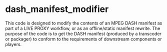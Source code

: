 # dash_manifest_modifier
This code is designed to modify the contents of an MPEG DASH manifest as part of a LIVE PROXY workflow, or as an offline/static manifest rewrite. The purpose of the code is to get the DASH manifest (produced by a transcoder or packager) to conform to the requirements of downstream components or players.
